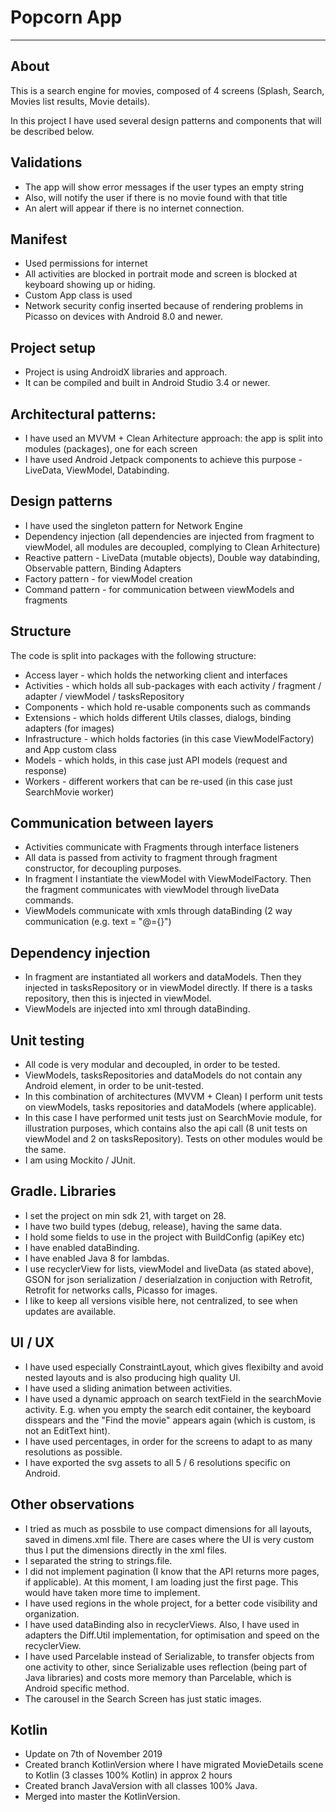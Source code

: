# Popcorn App

----
## About
This is a search engine for movies, composed of 4 screens (Splash, Search, Movies list results, Movie details).

In this project I have used several design patterns and components that will be described below.

## Validations
* The app will show error messages if the user types an empty string
* Also, will notify the user if there is no movie found with that title
* An alert will appear if there is no internet connection.

## Manifest
* Used permissions for internet
* All activities are blocked in portrait mode and screen is blocked at keyboard showing up or hiding.
* Custom App class is used
* Network security config inserted because of rendering problems in Picasso on devices with Android 8.0 and newer.

## Project setup
* Project is using AndroidX libraries and approach.
* It can be compiled and built in Android Studio 3.4 or newer.

## Architectural patterns:
* I have used an MVVM + Clean Arhitecture approach: the app is split into modules (packages), one for each screen
* I have used Android Jetpack components to achieve this purpose - LiveData, ViewModel, Databinding.

## Design patterns
* I have used the singleton pattern for Network Engine
* Dependency injection (all dependencies are injected from fragment to viewModel, all modules are decoupled, complying to Clean Arhitecture)
* Reactive pattern - LiveData (mutable objects), Double way databinding, Observable pattern, Binding Adapters
* Factory pattern - for viewModel creation
* Command pattern - for communication between viewModels and fragments

## Structure
The code is split into packages with the following structure:

* Access layer -  which holds the networking client and interfaces
* Activities - which holds all sub-packages with each activity / fragment / adapter / viewModel / tasksRepository
* Components - which hold re-usable components such as commands
* Extensions - which holds different Utils classes, dialogs, binding adapters (for images)
* Infrastructure - which holds factories (in this case ViewModelFactory) and App custom class
* Models - which holds, in this case just API models (request and response)
* Workers - different workers that can be re-used (in this case just SearchMovie worker) 

## Communication between layers
* Activities communicate with Fragments through interface listeners
* All data is passed from activity to fragment through fragment constructor, for decoupling purposes.
* In fragment I instantiate the viewModel with ViewModelFactory. Then the fragment communicates with viewModel through liveData commands.
* ViewModels communicate with xmls through dataBinding (2 way communication (e.g. text = "@={}")

## Dependency injection
* In fragment are instantiated all workers and dataModels. Then they injected in tasksRepository or in viewModel directly. If there is a tasks repository, then this is injected in viewModel.
* ViewModels are injected into xml through dataBinding.

## Unit testing
* All code is very modular and decoupled, in order to be tested.
* ViewModels, tasksRepositories and dataModels do not contain any Android element, in order to be unit-tested.
* In this combination of architectures (MVVM + Clean) I perform unit tests on viewModels, tasks repositories and dataModels (where applicable).
* In this case I have performed unit tests just on SearchMovie module, for illustration purposes, which contains also the api call (8 unit tests on viewModel and 2 on tasksRepository). Tests on other modules would be the same.
* I am using Mockito / JUnit.

## Gradle. Libraries
* I set the project on min sdk 21, with target on 28.
* I have two build types (debug, release), having the same data.
* I hold some fields to use in the project with BuildConfig (apiKey etc)
* I have enabled dataBinding.
* I have enabled Java 8 for lambdas.
* I use recyclerView for lists, viewModel and liveData (as stated above), GSON for json serialization / deserialzation in conjuction with Retrofit, Retrofit for networks calls, Picasso for images.
* I like to keep all versions visible here, not centralized, to see when updates are available.

## UI / UX
* I have used especially ConstraintLayout, which gives flexibilty and avoid nested layouts and is also producing high quality UI.
* I have used a sliding animation between activities.
* I have used a dynamic approach on search textField in the searchMovie activity. E.g. when you empty the search edit container, the keyboard disspears and the "Find the movie" appears again (which is custom, is not an EditText hint).
* I have used percentages, in order for the screens to adapt to as many resolutions as possible.
* I have exported the svg assets to all 5 / 6 resolutions specific on Android.

## Other observations
* I tried as much as possbile to use compact dimensions for all layouts, saved in dimens.xml file. There are cases where the UI is very custom thus I put the dimensions directly in the xml files.
* I separated the string to strings.file.
* I did not implement pagination (I know that the API returns more pages, if applicable). At this moment, I am loading just the first page. This would have taken more time to implement.
* I have used regions in the whole project, for a better code visibility and organization.
* I have used dataBinding also in recyclerViews. Also, I have used in adapters the Diff.Util implementation, for optimisation and speed on the recyclerView.
* I have used Parcelable instead of Serializable, to transfer objects from one activity to other, since Serializable uses reflection (being part of Java libraries) and costs more memory than Parcelable, which is Android specific method.
* The carousel in the Search Screen has just static images.

## Kotlin
* Update on 7th of November 2019
* Created branch KotlinVersion where I have migrated MovieDetails scene to Kotlin (3 classes 100% Kotlin) in approx 2 hours
* Created branch JavaVersion with all classes 100% Java.
* Merged into master the KotlinVersion.
